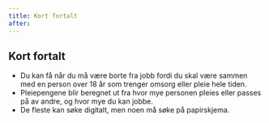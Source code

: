 ```yaml
---
title: Kort fortalt
after:
---
```


## Kort fortalt

- Du kan få når du må være borte fra jobb fordi du skal være sammen med en person over 18 år som trenger omsorg eller pleie hele tiden.
- Pleiepengene blir beregnet ut fra hvor mye personen pleies eller passes på av andre, og hvor mye du kan jobbe.
- De fleste kan søke digitalt, men noen må søke på papirskjema.

